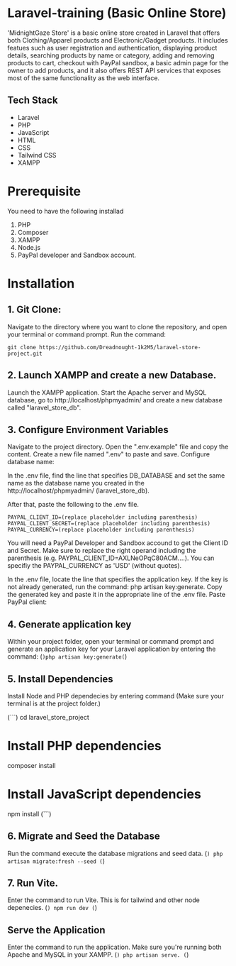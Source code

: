 <script src="https://cdnjs.cloudflare.com/ajax/libs/clipboard.js/2.0.8/clipboard.min.js"></script>


# Laravel-training (Basic Online Store)
'MidnightGaze Store' is a basic online store created in Laravel that offers both Clothing/Apparel products and Electronic/Gadget products. It includes featues such as user registration and authentication, displaying product details, searching products by name or category, adding and removing products to cart, checkout with PayPal sandbox, a basic admin page for the owner to add products, and it also offers REST API services that exposes most of the same functionality as the web interface.

## Tech Stack

- Laravel
- PHP
- JavaScript
- HTML
- CSS
- Tailwind CSS
- XAMPP

# Prerequisite
You need to have the following installad
1. PHP
2. Composer
3. XAMPP
4. Node.js
5. PayPal developer and Sandbox account.

# Installation

## 1. Git Clone:

Navigate to the directory where you want to clone the repository, and open your terminal or command prompt.
Run the command: 

```git clone https://github.com/Dreadnought-1k2M5/laravel-store-project.git```
 
## 2. Launch XAMPP and create a new Database.
Launch the XAMPP application. Start the Apache server and MySQL database, go to http://localhost/phpmyadmin/ and create a new database called "laravel_store_db".

## 3. Configure Environment Variables
Navigate to the project directory. Open the ".env.example" file and copy the content. Create a new file named ".env" to paste and save.
Configure database name:

In the .env file, find the line that specifies DB_DATABASE and set the same name as the database name you created in the http://localhost/phpmyadmin/ (laravel_store_db).

After that, paste the following to the .env file.

`
PAYPAL_CLIENT_ID=(replace placeholder including parenthesis)
PAYPAL_CLIENT_SECRET=(replace placeholder including parenthesis)
PAYPAL_CURRENCY=(replace placeholder including parenthesis)
`

You will need a PayPal Developer and Sandbox accound to get the Client ID and Secret. Make sure to replace the right operand including the parenthesis (e.g. PAYPAL_CLIENT_ID=AXLNeOPqC80ACM....). You can specifiy the PAYPAL_CURRENCY as 'USD' (without quotes).

In the .env file, locate the line that specifies the application key.
If the key is not already generated, run the command: php artisan key:generate.
Copy the generated key and paste it in the appropriate line of the .env file.
Paste PayPal client:

## 4. Generate application key
Within your project folder, open your terminal or command prompt and generate an application key for your Laravel application by entering the command:
(```)php artisan key:generate(```)

## 5. Install Dependencies
Install Node and PHP dependecies by entering command (Make sure your terminal is at the project folder.)

(```)
cd laravel_store_project

# Install PHP dependencies
composer install

# Install JavaScript dependencies
npm install
(```)

## 6. Migrate and Seed the Database
Run the command execute the database migrations and seed data.
(```)
php artisan migrate:fresh --seed
(```)

## 7. Run Vite.
Enter the command to run Vite. This is for tailwind and other node depenecies.
(```)
npm run dev
(```)

## Serve the Application
Enter the command to run the application. Make sure you're running both Apache and MySQL in your XAMPP.
(```)
php artisan serve.
(```)
